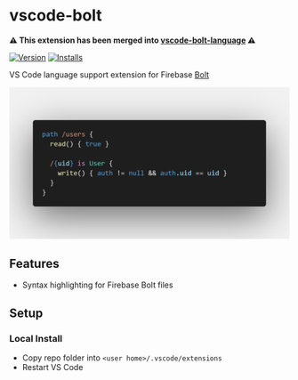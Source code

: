 # vscode-bolt

**⚠️ This extension has been merged into [vscode-bolt-language](https://github.com/smkamranqadri/vscode-bolt-language) ⚠️**

[![Version](https://vsmarketplacebadge.apphb.com/version/jasmaa.vscode-bolt.svg)](https://marketplace.visualstudio.com/items?itemName=jasmaa.vscode-bolt) [![Installs](https://vsmarketplacebadge.apphb.com/installs/jasmaa.vscode-bolt.svg)](https://marketplace.visualstudio.com/items?itemName=jasmaa.vscode-bolt)

VS Code language support extension for Firebase [Bolt](https://github.com/FirebaseExtended/bolt)

![Screenshot of code highlighting](images/code.png)

## Features
  - Syntax highlighting for Firebase Bolt files

## Setup

### Local Install
  - Copy repo folder into `<user home>/.vscode/extensions`
  - Restart VS Code
